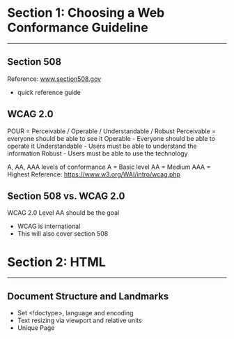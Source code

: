 # Section 1: Choosing a Web Conformance Guideline
-----------------------------------------------------------------------------------------

## Section 508
Reference: www.section508.gov
- quick reference guide

## WCAG 2.0
POUR = Perceivable / Operable / Understandable / Robust
Perceivable = everyone should be able to see it
Operable - Everyone should be able to operate it
Understandable - Users must be able to understand the information
Robust - Users must be able to use the technology

A, AA, AAA levels of conformance
A = Basic level
AA = Medium
AAA = Highest
Reference: https://www.w3.org/WAI/intro/wcag.php

## Section 508 vs. WCAG 2.0
WCAG 2.0 Level AA should be the goal
- WCAG is international
- This will also cover section 508


# Section 2: HTML
-----------------------------------------------------------------------------------------
## Document Structure and Landmarks
- Set <!doctype>, language and encoding
- Text resizing via viewport and relative units
- Unique Page <title>
- Landmarks
- Headings <h1> through <h6>

## Lists
List Types:
- Ordered List <ol>
- Unorded List <ul>
- Description List <dl />

Lists add semantic usability to a website
Screen readers can go through them easily
This meets level A 1.3.1 for WCAG
Visual cues, via CSS, must be conveyed non-visually via semantics

## Navigation and Skip Links
Consistent Navigation
Multiple Ways to Find Page / Content
Meaningful Link Content
Consistent Overall Interface
Skip Links

- Navigation should always be in the same order
- Add a Sitemap for usability and SEO

## Tables
Used for displaying content in rows and columns
Not useful for layouts
- Make tables as flat as possible

Parts of a Table
- <caption></caption> = Used to display text for the table
- <thead>, <tfoot>, <tbody> = Used for holding content
- <th>
- Scope and headers

## Forms

- Accessible Forms
- Error Identification
- Color
- Keyboard Nav / Focus

### Level AA 1.4.3 - Contrast
The visual presenation of text and images of text has a contrast ratio of at least 4.5:1


### Additional Guidelines
Level AA 3.3.4 Error Prevention
- Anytime a user is engaging in a legal commitment or financial transaction, they have to have the ability to modify, change, or delete that info. They can also review that info before submitting
Level 2.2.1 Timing Adjustable
- For each time limit that is set by the content, the user is able to either turn off, adjust or extend that limit


# Section 3: Media
-----------------------------------------------------------------------------------------

## Images
- Use real text instead of images of text

- All Images must use the Alt Attribute!
  `<img src="" alt="whatever">`
  - Images used for decoration should just contain an empty alt attribute, as screen readers will know to ignore them

### Tips for Writing ALT Text
- Don't describe the image literally
- Avoid using words like picture or image of
- Describe the meaning or purpose of the image
- Include any text used in the image

## Background Images Via CSS



# Section 4: Responsive Web Design & Accessibility
-----------------------------------------------------------------------------------------
